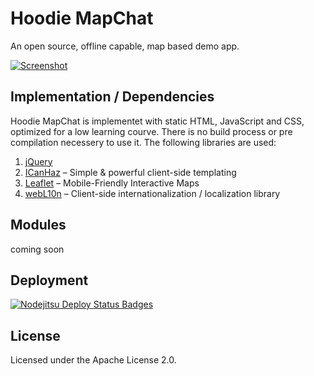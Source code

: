 Hoodie MapChat
==============

An open source, offline capable, map based demo app.

<a href="http://ami.responsivedesign.is/?url=http%3A%2F%2Fhoodiehq.github.io%2Fexample-mapchat%2Fwww">![Screenshot](https://raw.github.com/hoodiehq/example-mapchat/master/screenshot.png)</a>


Implementation / Dependencies
-----------------------------

Hoodie MapChat is implementet with static HTML, JavaScript and CSS,
optimized for a low learning courve. There is no build process or
pre compilation necessery to use it. The following libraries are used:

1. [jQuery](http://jquery.com)
2. [ICanHaz](http://icanhazjs.com/) – Simple & powerful client-side templating
3. [Leaflet](http://leafletjs.com/) – Mobile-Friendly Interactive Maps
4. [webL10n](https://github.com/fabi1cazenave/) – Client-side internationalization / localization library


Modules
-------

coming soon


Deployment
----------

[![Nodejitsu Deploy Status Badges](https://webhooks.nodejitsu.com/github-username/hello-world-flatiron-api.png)](https://webops.nodejitsu.com#hoodiehq/example-mapchat) 


License
-------

Licensed under the Apache License 2.0.
